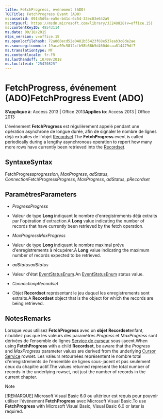 ```yaml
---
title: FetchProgress, événement (ADO)
TOCTitle: FetchProgress Event (ADO)
ms:assetid: 09145d9a-ea5e-b41c-6c54-33ec83e642a9
ms:mtpsurl: https://msdn.microsoft.com/library/JJ248828(v=office.15)
ms:contentKeyID: 48543114
ms.date: 09/18/2015
mtps_version: v=office.15
ms.openlocfilehash: 72a860ecd52e0481b55423f88e537eab3c8de2ae
ms.sourcegitcommit: 19aca09c5812cfb98b68b5d4604dcaa814479df7
ms.translationtype: MT
ms.contentlocale: fr-FR
ms.lasthandoff: 10/09/2018
ms.locfileid: "25470825"
---
```

# <a name="fetchprogress-event-ado"></a><span data-ttu-id="a8b66-102">FetchProgress, événement (ADO)</span><span class="sxs-lookup"><span data-stu-id="a8b66-102">FetchProgress Event (ADO)</span></span>


<span data-ttu-id="a8b66-103">**S’applique à**: Access 2013 | Office 2013</span><span class="sxs-lookup"><span data-stu-id="a8b66-103">**Applies to**: Access 2013 | Office 2013</span></span>


<span data-ttu-id="a8b66-104">L'événement **FetchProgress** est régulièrement appelé pendant une opération asynchrone de longue durée, afin de signaler le nombre de lignes déjà extraites de l'objet [Recordset](recordset-object-ado.md).</span><span class="sxs-lookup"><span data-stu-id="a8b66-104">The **FetchProgress** event is called periodically during a lengthy asynchronous operation to report how many more rows have currently been retrieved into the [Recordset](recordset-object-ado.md).</span></span>

## <a name="syntax"></a><span data-ttu-id="a8b66-105">Syntaxe</span><span class="sxs-lookup"><span data-stu-id="a8b66-105">Syntax</span></span>

<span data-ttu-id="a8b66-106">FetchProgress*progression*, *MaxProgress*, *adStatus*, *Connection*</span><span class="sxs-lookup"><span data-stu-id="a8b66-106">FetchProgress*Progress*, *MaxProgress*, *adStatus*, *pRecordset*</span></span>

## <a name="parameters"></a><span data-ttu-id="a8b66-107">Paramètres</span><span class="sxs-lookup"><span data-stu-id="a8b66-107">Parameters</span></span>

  - <span data-ttu-id="a8b66-108">*Progress*</span><span class="sxs-lookup"><span data-stu-id="a8b66-108">*Progress*</span></span>

  - <span data-ttu-id="a8b66-109">Valeur de type **Long** indiquant le nombre d'enregistrements déjà extraits par l'opération d'extraction.</span><span class="sxs-lookup"><span data-stu-id="a8b66-109">A **Long** value indicating the number of records that have currently been retrieved by the fetch operation.</span></span>

  - <span data-ttu-id="a8b66-110">*MaxProgress*</span><span class="sxs-lookup"><span data-stu-id="a8b66-110">*MaxProgress*</span></span>

  - <span data-ttu-id="a8b66-111">Valeur de type **Long** indiquant le nombre maximal prévu d'enregistrements à récupérer.</span><span class="sxs-lookup"><span data-stu-id="a8b66-111">A **Long** value indicating the maximum number of records expected to be retrieved.</span></span>

  - <span data-ttu-id="a8b66-112">*adStatus*</span><span class="sxs-lookup"><span data-stu-id="a8b66-112">*adStatus*</span></span>

  - <span data-ttu-id="a8b66-113">Valeur d'état [EventStatusEnum](eventstatusenum.md).</span><span class="sxs-lookup"><span data-stu-id="a8b66-113">An [EventStatusEnum](eventstatusenum.md) status value.</span></span>

  - <span data-ttu-id="a8b66-114">*Connection*</span><span class="sxs-lookup"><span data-stu-id="a8b66-114">*pRecordset*</span></span>

  - <span data-ttu-id="a8b66-115">Objet **Recordset** représentant le jeu duquel les enregistrements sont extraits.</span><span class="sxs-lookup"><span data-stu-id="a8b66-115">A **Recordset** object that is the object for which the records are being retrieved.</span></span>

## <a name="remarks"></a><span data-ttu-id="a8b66-116">Notes</span><span class="sxs-lookup"><span data-stu-id="a8b66-116">Remarks</span></span>

<span data-ttu-id="a8b66-117">Lorsque vous utilisez **FetchProgress** avec un **objet Recordset**enfant, n’oubliez pas que les valeurs des paramètres *Progress* et *MaxProgress* sont dérivées de l’ensemble de lignes [Service de curseur](microsoft-cursor-service-for-ole-db-ado-service-component.md) sous-jacent.</span><span class="sxs-lookup"><span data-stu-id="a8b66-117">When using **FetchProgress** with a child **Recordset**, be aware that the *Progress* and *MaxProgress* parameter values are derived from the underlying [Cursor Service](microsoft-cursor-service-for-ole-db-ado-service-component.md) rowset.</span></span> <span data-ttu-id="a8b66-118">Les valeurs retournées représentent le nombre total d'enregistrements de l'ensemble de lignes sous-jacent et pas seulement ceux du chapitre actif.</span><span class="sxs-lookup"><span data-stu-id="a8b66-118">The values returned represent the total number of records in the underlying rowset, not just the number of records in the current chapter.</span></span>


> [!NOTE]
> <P><span data-ttu-id="a8b66-119">[!REMARQUE] Microsoft Visual Basic 6.0 ou ultérieur est requis pour pouvoir utiliser l'événement <STRONG>FetchProgress</STRONG> avec Microsoft Visual Basic.</span><span class="sxs-lookup"><span data-stu-id="a8b66-119">To use <STRONG>FetchProgress</STRONG> with Microsoft Visual Basic, Visual Basic 6.0 or later is required.</span></span></P>



